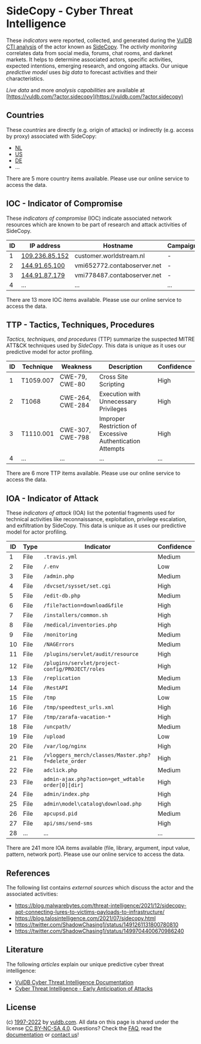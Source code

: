 # SideCopy - Cyber Threat Intelligence

These _indicators_ were reported, collected, and generated during the [VulDB CTI analysis](https://vuldb.com/?kb.cti) of the actor known as [SideCopy](https://vuldb.com/?actor.sidecopy). The _activity monitoring_ correlates data from social media, forums, chat rooms, and darknet markets. It helps to determine associated actors, specific activities, expected intentions, emerging research, and ongoing attacks. Our unique _predictive model_ uses _big data_ to forecast activities and their characteristics.

_Live data_ and more _analysis capabilities_ are available at [https://vuldb.com/?actor.sidecopy](https://vuldb.com/?actor.sidecopy)

## Countries

These _countries_ are directly (e.g. origin of attacks) or indirectly (e.g. access by proxy) associated with SideCopy:

* [NL](https://vuldb.com/?country.nl)
* [US](https://vuldb.com/?country.us)
* [DE](https://vuldb.com/?country.de)
* ...

There are 5 more country items available. Please use our online service to access the data.

## IOC - Indicator of Compromise

These _indicators of compromise_ (IOC) indicate associated network resources which are known to be part of research and attack activities of SideCopy.

ID | IP address | Hostname | Campaign | Confidence
-- | ---------- | -------- | -------- | ----------
1 | [109.236.85.152](https://vuldb.com/?ip.109.236.85.152) | customer.worldstream.nl | - | High
2 | [144.91.65.100](https://vuldb.com/?ip.144.91.65.100) | vmi652772.contaboserver.net | - | High
3 | [144.91.87.179](https://vuldb.com/?ip.144.91.87.179) | vmi778487.contaboserver.net | - | High
4 | ... | ... | ... | ...

There are 13 more IOC items available. Please use our online service to access the data.

## TTP - Tactics, Techniques, Procedures

_Tactics, techniques, and procedures_ (TTP) summarize the suspected MITRE ATT&CK techniques used by _SideCopy_. This data is unique as it uses our predictive model for actor profiling.

ID | Technique | Weakness | Description | Confidence
-- | --------- | -------- | ----------- | ----------
1 | T1059.007 | CWE-79, CWE-80 | Cross Site Scripting | High
2 | T1068 | CWE-264, CWE-284 | Execution with Unnecessary Privileges | High
3 | T1110.001 | CWE-307, CWE-798 | Improper Restriction of Excessive Authentication Attempts | High
4 | ... | ... | ... | ...

There are 6 more TTP items available. Please use our online service to access the data.

## IOA - Indicator of Attack

These _indicators of attack_ (IOA) list the potential fragments used for technical activities like reconnaissance, exploitation, privilege escalation, and exfiltration by SideCopy. This data is unique as it uses our predictive model for actor profiling.

ID | Type | Indicator | Confidence
-- | ---- | --------- | ----------
1 | File | `.travis.yml` | Medium
2 | File | `/.env` | Low
3 | File | `/admin.php` | Medium
4 | File | `/dvcset/sysset/set.cgi` | High
5 | File | `/edit-db.php` | Medium
6 | File | `/file?action=download&file` | High
7 | File | `/installers/common.sh` | High
8 | File | `/medical/inventories.php` | High
9 | File | `/monitoring` | Medium
10 | File | `/NAGErrors` | Medium
11 | File | `/plugins/servlet/audit/resource` | High
12 | File | `/plugins/servlet/project-config/PROJECT/roles` | High
13 | File | `/replication` | Medium
14 | File | `/RestAPI` | Medium
15 | File | `/tmp` | Low
16 | File | `/tmp/speedtest_urls.xml` | High
17 | File | `/tmp/zarafa-vacation-*` | High
18 | File | `/uncpath/` | Medium
19 | File | `/upload` | Low
20 | File | `/var/log/nginx` | High
21 | File | `/vloggers_merch/classes/Master.php?f=delete_order` | High
22 | File | `adclick.php` | Medium
23 | File | `admin-ajax.php?action=get_wdtable order[0][dir]` | High
24 | File | `admin/index.php` | High
25 | File | `admin\model\catalog\download.php` | High
26 | File | `apcupsd.pid` | Medium
27 | File | `api/sms/send-sms` | High
28 | ... | ... | ...

There are 241 more IOA items available (file, library, argument, input value, pattern, network port). Please use our online service to access the data.

## References

The following list contains _external sources_ which discuss the actor and the associated activities:

* https://blog.malwarebytes.com/threat-intelligence/2021/12/sidecopy-apt-connecting-lures-to-victims-payloads-to-infrastructure/
* https://blog.talosintelligence.com/2021/07/sidecopy.html
* https://twitter.com/ShadowChasing1/status/1491261131800780810
* https://twitter.com/ShadowChasing1/status/1499704400670986240

## Literature

The following _articles_ explain our unique predictive cyber threat intelligence:

* [VulDB Cyber Threat Intelligence Documentation](https://vuldb.com/?kb.cti)
* [Cyber Threat Intelligence - Early Anticipation of Attacks](https://www.scip.ch/en/?labs.20201022)

## License

(c) [1997-2022](https://vuldb.com/?kb.changelog) by [vuldb.com](https://vuldb.com/?kb.about). All data on this page is shared under the license [CC BY-NC-SA 4.0](https://creativecommons.org/licenses/by-nc-sa/4.0/). Questions? Check the [FAQ](https://vuldb.com/?kb.faq), read the [documentation](https://vuldb.com/?kb) or [contact us](https://vuldb.com/?contact)!
